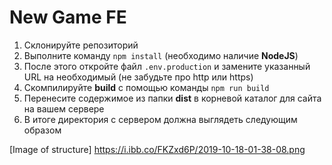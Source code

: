 # New Game FE

1. Склонируйте репозиторий
2. Выполните команду ```npm install``` (необходимо наличие **NodeJS**)
3. После этого откройте файл ```.env.production``` и замените указанный URL на необходимый (не забудьте про http или https)
4. Скомпилируйте **build** с помощью команды ```npm run build```
5. Перенесите содержимое из папки **dist** в корневой каталог для сайта на вашем сервере
6. В итоге директория с сервером должна выглядеть следующим образом

[Image of structure] https://i.ibb.co/FKZxd6P/2019-10-18-01-38-08.png 
